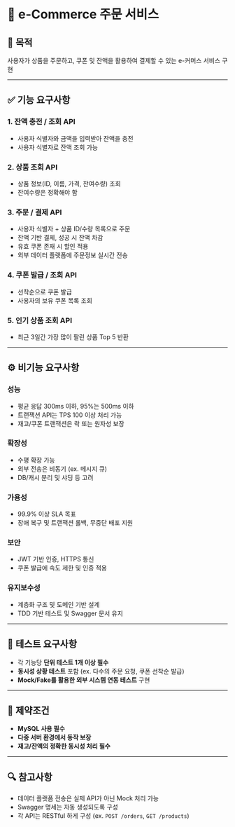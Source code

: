 # 🛒 e-Commerce 주문 서비스

## 📌 목적
사용자가 상품을 주문하고, 쿠폰 및 잔액을 활용하여 결제할 수 있는 e-커머스 서비스 구현

---

## ✅ 기능 요구사항

### 1. 잔액 충전 / 조회 API
- 사용자 식별자와 금액을 입력받아 잔액을 충전
- 사용자 식별자로 잔액 조회 가능

### 2. 상품 조회 API
- 상품 정보(ID, 이름, 가격, 잔여수량) 조회
- 잔여수량은 정확해야 함

### 3. 주문 / 결제 API
- 사용자 식별자 + 상품 ID/수량 목록으로 주문
- 잔액 기반 결제, 성공 시 잔액 차감
- 유효 쿠폰 존재 시 할인 적용
- 외부 데이터 플랫폼에 주문정보 실시간 전송

### 4. 쿠폰 발급 / 조회 API
- 선착순으로 쿠폰 발급
- 사용자의 보유 쿠폰 목록 조회

### 5. 인기 상품 조회 API
- 최근 3일간 가장 많이 팔린 상품 Top 5 반환

---

## ⚙️ 비기능 요구사항

### 성능
- 평균 응답 300ms 이하, 95%는 500ms 이하
- 트랜잭션 API는 TPS 100 이상 처리 가능
- 재고/쿠폰 트랜잭션은 락 또는 원자성 보장

### 확장성
- 수평 확장 가능
- 외부 전송은 비동기 (ex. 메시지 큐)
- DB/캐시 분리 및 샤딩 등 고려

### 가용성
- 99.9% 이상 SLA 목표
- 장애 복구 및 트랜잭션 롤백, 무중단 배포 지원

### 보안
- JWT 기반 인증, HTTPS 통신
- 쿠폰 발급에 속도 제한 및 인증 적용

### 유지보수성
- 계층화 구조 및 도메인 기반 설계
- TDD 기반 테스트 및 Swagger 문서 유지

---

## 🧪 테스트 요구사항

- 각 기능당 **단위 테스트 1개 이상 필수**
- **동시성 상황 테스트** 포함 (ex. 다수의 주문 요청, 쿠폰 선착순 발급)
- **Mock/Fake를 활용한 외부 시스템 연동 테스트** 구현

---

## 🚨 제약조건

- **MySQL 사용 필수**
- **다중 서버 환경에서 동작 보장**
- **재고/잔액의 정확한 동시성 처리 필수**

---

## 🔍 참고사항

- 데이터 플랫폼 전송은 실제 API가 아닌 Mock 처리 가능
- Swagger 명세는 자동 생성되도록 구성
- 각 API는 RESTful 하게 구성 (ex. `POST /orders`, `GET /products`)
